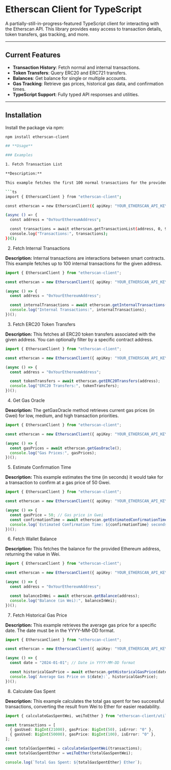 # **Etherscan Client for TypeScript**

A partially-still-in-progress-featured TypeScript client for interacting with the Etherscan API. This library provides easy access to transaction details, token transfers, gas tracking, and more.

---

## **Current Features**
- **Transaction History**: Fetch normal and internal transactions.
- **Token Transfers**: Query ERC20 and ERC721 transfers.
- **Balances**: Get balance for single or multiple accounts.
- **Gas Tracking**: Retrieve gas prices, historical gas data, and confirmation times.
- **TypeScript Support**: Fully typed API responses and utilities.

---

## **Installation**
Install the package via npm:

```bash
npm install etherscan-client

## **Usage**

### Examples

1. Fetch Transaction List

**Description:**

This example fetches the first 100 normal transactions for the provided Ethereum address, starting from block 0 to the latest block, sorted in ascending order.

```ts
import { EtherscanClient } from "etherscan-client";

const etherscan = new EtherscanClient({ apiKey: "YOUR_ETHERSCAN_API_KEY" });

(async () => {
  const address = "0xYourEthereumAddress";

  const transactions = await etherscan.getTransactionList(address, 0, 99999999, 1, 100, "asc");
  console.log("Transactions:", transactions);
})();
```

2. Fetch Internal Transactions

**Description:**
Internal transactions are interactions between smart contracts. This example fetches up to 100 internal transactions for the given address.

```ts
import { EtherscanClient } from "etherscan-client";

const etherscan = new EtherscanClient({ apiKey: "YOUR_ETHERSCAN_API_KEY" });

(async () => {
  const address = "0xYourEthereumAddress";

  const internalTransactions = await etherscan.getInternalTransactions(address, 0, 99999999, 1, 100, "asc");
  console.log("Internal Transactions:", internalTransactions);
})();
```

3. Fetch ERC20 Token Transfers

**Description:**
This fetches all ERC20 token transfers associated with the given address. You can optionally filter by a specific contract address.

```ts
import { EtherscanClient } from "etherscan-client";

const etherscan = new EtherscanClient({ apiKey: "YOUR_ETHERSCAN_API_KEY" });

(async () => {
  const address = "0xYourEthereumAddress";

  const tokenTransfers = await etherscan.getERC20Transfers(address);
  console.log("ERC20 Transfers:", tokenTransfers);
})();
```

4. Get Gas Oracle

**Description:**
The getGasOracle method retrieves current gas prices (in Gwei) for low, medium, and high transaction priorities.

```ts
import { EtherscanClient } from "etherscan-client";

const etherscan = new EtherscanClient({ apiKey: "YOUR_ETHERSCAN_API_KEY" });

(async () => {
  const gasPrices = await etherscan.getGasOracle();
  console.log("Gas Prices:", gasPrices);
})();
```

5. Estimate Confirmation Time

**Description:**
This example estimates the time (in seconds) it would take for a transaction to confirm at a gas price of 50 Gwei.

```ts
import { EtherscanClient } from "etherscan-client";

const etherscan = new EtherscanClient({ apiKey: "YOUR_ETHERSCAN_API_KEY" });

(async () => {
  const gasPrice = 50; // Gas price in Gwei
  const confirmationTime = await etherscan.getEstimatedConfirmationTime(gasPrice);
  console.log(`Estimated Confirmation Time: ${confirmationTime} seconds`);
})();
```

6. Fetch Wallet Balance

**Description:**
This fetches the balance for the provided Ethereum address, returning the value in Wei.

```ts
import { EtherscanClient } from "etherscan-client";

const etherscan = new EtherscanClient({ apiKey: "YOUR_ETHERSCAN_API_KEY" });

(async () => {
  const address = "0xYourEthereumAddress";

  const balanceInWei = await etherscan.getBalance(address);
  console.log("Balance (in Wei):", balanceInWei);
})();
```

7. Fetch Historical Gas Price

**Description:**
This example retrieves the average gas price for a specific date. The date must be in the YYYY-MM-DD format.

```ts
import { EtherscanClient } from "etherscan-client";

const etherscan = new EtherscanClient({ apiKey: "YOUR_ETHERSCAN_API_KEY" });

(async () => {
  const date = "2024-01-01"; // Date in YYYY-MM-DD format

  const historicalGasPrice = await etherscan.getHistoricalGasPrice(date);
  console.log(`Average Gas Price on ${date}:`, historicalGasPrice);
})();
```

8. Calculate Gas Spent

**Description:**
This example calculates the total gas spent for two successful transactions, converting the result from Wei to Ether for easier readability.

```ts
import { calculateGasSpentWei, weiToEther } from "etherscan-client/utils";

const transactions = [
  { gasUsed: BigInt(21000), gasPrice: BigInt(50), isError: "0" },
  { gasUsed: BigInt(50000), gasPrice: BigInt(100), isError: "0" },
];

const totalGasSpentWei = calculateGasSpentWei(transactions);
const totalGasSpentEther = weiToEther(totalGasSpentWei);

console.log(`Total Gas Spent: ${totalGasSpentEther} Ether`);
```
